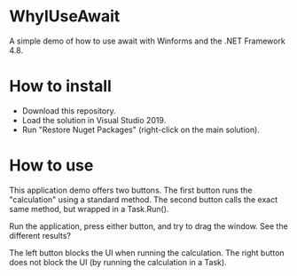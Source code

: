 # WhyIUseAwait
A simple demo of how to use await with Winforms and the .NET Framework 4.8.

# How to install
* Download this repository.
* Load the solution in Visual Studio 2019.
* Run "Restore Nuget Packages" (right-click on the main solution).

# How to use
This application demo offers two buttons.
The first button runs the "calculation" using a standard method.
The second button calls the exact same method, but wrapped in a Task.Run().

Run the application, press either button, and try to drag the window.
See the different results?

The left button blocks the UI when running the calculation.
The right button does not block the UI (by running the calculation in a Task).
